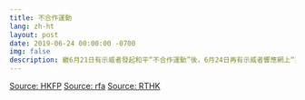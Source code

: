 ```yaml
---
title: 不合作運動
lang: zh-ht
layout: post
date: 2019-06-24 00:00:00 -0700
img: false
description: 繼6月21日有示威者發起和平“不合作運動”後，6月24日再有示威者響應網上“接下班”行動，以“流水佔領”方式包圍政府部門。幾百名示威者先到灣仔稅務大樓抗議，高呼“反送中”、“撤回條例”、“釋放義士”、“譴責警方使用過分武力”、“成立獨立調查委員會”等口號。
---
```


[Source: HKFP](https://www.hongkongfp.com/2019/06/24/just-100-hong-kong-anti-extradition-law-protesters-occupy-revenue-tower-foyer/)
[Source: rfa](https://www.rfa.org/mandarin/yataibaodao/gangtai/al-06242019092314.html)
[Source: RTHK](https://news.rthk.hk/rthk/ch/component/k2/1464699-20190624.htm)
